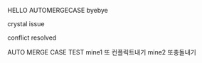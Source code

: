 HELLO
AUTOMERGECASE
byebye

crystal issue

conflict resolved

AUTO MERGE CASE TEST
mine1 또 컨플릭트내기
mine2 또충돌내기
